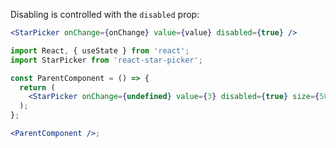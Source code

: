 Disabling is controlled with the `disabled` prop:

```jsx static
<StarPicker onChange={onChange} value={value} disabled={true} />
```

```jsx noeditor
import React, { useState } from 'react';
import StarPicker from 'react-star-picker';

const ParentComponent = () => {
  return (
    <StarPicker onChange={undefined} value={3} disabled={true} size={50} />
  );
};

<ParentComponent />;
```
